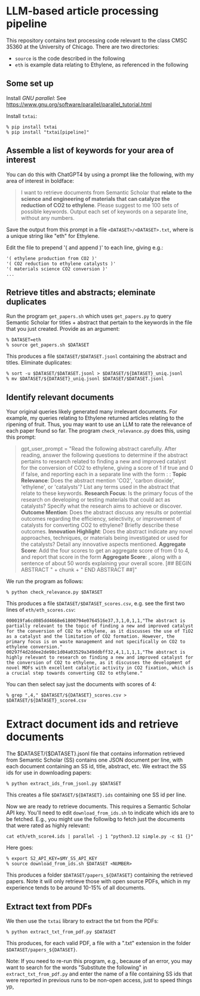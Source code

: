 # LLM-based article processing pipeline 

This repository contains text processing code relevant to the class CMSC 35360 at the University of Chicago. There are two directories:
* `source` is the code described in the following
* `eth` is example data relating to Ethylene, as referenced in the following

##  Some set up

Install *GNU parallel*: See https://www.gnu.org/software/parallel/parallel_tutorial.html

Install `txtai`:
```
% pip install txtai
% pip install "txtai[pipeline]"
```


## Assemble a list of keywords for your area of interest

You can do this with ChatGPT4 by using a prompt like the following, with my area of interest in boldface:

> I want to retrieve documents from Semantic Scholar that **relate to the science and engineering of materials that can catalyze the reduction of CO2 to ethylene**. Please suggest to me 100 sets of possible keywords. Output each set of keywords on a separate line, without any numbers.

Save the output from this prompt in a file `<DATASET>/<DATASET>.txt`, where <DATASET> is a unique string like "eth" for Ethylene.

Edit the file to prepend '(  and append )' to each line, giving e.g.:
```
'( ethylene production from CO2 )'
'( CO2 reduction to ethylene catalysts )'
'( materials science CO2 conversion )'
...
```


## Retrieve titles and abstracts; eleminate duplicates

Run the program `get_papers.sh` which uses `get_papers.py` to query Semantic Scholar for titles + abstract that pertain to the keywords in the file that you just created. Provide <DATASET> as an argument:

```
% DATASET=eth
% source get_papers.sh $DATASET
```

This produces a file `$DATASET/$DATASET.jsonl` containing the abstract and titles. Eliminate duplicates:

```
% sort -u $DATASET/$DATASET.jsonl > $DATASET/${DATASET}_uniq.jsonl
% mv $DATASET/${DATASET}_uniq.jsonl $DATASET/$DATASET.jsonl
```


## Identify relevant documents

Your original queries likely generated many irrelevant documents.  For example, my queries relating to Ethylene returned articles relating to the ripening of fruit. Thus, you may want to use an LLM to rate the relevance of each paper found so far. The program `check_relevance.py` does this, using this prompt: 

>gpt_user_prompt = "Read the following abstract carefully. After reading, answer the following questions to determine if the abstract pertains to research related to finding a new and improved catalyst for the conversion of CO2 to ethylene, giving a score of 1 if true and 0 if false, and reporting each in a separate line with the form <HEADING>: <numeric score> <explanation>: **Topic Relevance**: Does the abstract mention 'CO2', 'carbon dioxide', 'ethylene', or 'catalysts'? List any terms used in the abstract that relate to these keywords.  **Research Focus**: Is the primary focus of the research on developing or testing materials that could act as catalysts? Specify what the research aims to achieve or discover.  **Outcome Mention**: Does the abstract discuss any results or potential outcomes regarding the efficiency, selectivity, or improvement of catalysts for converting CO2 to ethylene? Briefly describe these outcomes.  **Innovation Highlight**: Does the abstract indicate any novel approaches, techniques, or materials being investigated or used for the catalysts? Detail any innovative aspects mentioned. **Aggregate Score**: Add the four scores to get an aggregate score of from 0 to 4, and report that score in the form **Aggregate Score**: <score>, along with a sentence of about 50 words explaining your overall score. [## BEGIN ABSTRACT " + chunk + " END ABSTRACT ##]"

We run the program as follows:

```
% python check_relevance.py $DATASET
```
This produces a file `$DATASET/$DATASET_scores.csv`, e.g. see the first two lines of `eth/eth_scores.csv`:

```
000019fa6cd085dd4668e61800794e0764516e37,3,1,0,1,1,"The abstract is partially relevant to the topic of finding a new and improved catalyst for the conversion of CO2 to ethylene, as it discusses the use of TiO2 as a catalyst and the limitation of CO2 formation. However, the primary focus is on waste management and not specifically on CO2 to ethylene conversion."
00297f4d2ddee2de98c1d04a03529a349ddbff32,4,1,1,1,1,"The abstract is highly relevant to research on finding a new and improved catalyst for the conversion of CO2 to ethylene, as it discusses the development of novel MOFs with excellent catalytic activity in CO2 fixation, which is a crucial step towards converting CO2 to ethylene."
```

You can then select say just the documents with scores of 4:
```
% grep ",4," $DATASET/${DATASET}_scores.csv > $DATASET/${DATASET}_score4.csv
```

# Extract document ids and retrieve documents

The $DATASET/{$DATASET}.jsonl file that contains information retrieved from Semantic Scholar (SS) contains one JSON document per line, with each document containing an SS id, title, abstract, etc. We extract the SS ids for use in downloading papers:

```
% python extract_ids_from_jsonl.py $DATASET
```
This creates a file `$DATASET/${DATASET}.ids` containing one SS id per line.

Now we are ready to retrieve documents. This requires a Semantic Scholar API key. You'll need to edit `download_from_ids.sh` to indicate which ids are to be fetched. E.g., you might use the followibg to fetch just the documents that were rated as highly relevant:

```
cat eth/eth_score4.ids | parallel -j 1 "python3.12 simple.py -c $1 {}"
```

Here goes:

```
% export S2_API_KEY=$MY_SS_API_KEY
% source download_from_ids.sh $DATASET <NUMBER>
```

This produces a folder `$DATASET/papers_${DATASET}` containing the retrieved papers.
Note it will only retrieve those with open source PDFs, which in my experience tends to be around 10-15\% of all documents.


## Extract text from PDFs

We then use the `txtai` library to extract the txt from the PDFs:

```
% python extract_txt_from_pdf.py $DATASET
```

This produces, for each valid PDF, a file with a ".txt" extension in the folder `$DATASET/papers_${DATASET}`.

Note: If you need to re-run this program, e.g., because of an error, you may want to search for the words "Substitute the following" in `extract_txt_from_pdf.py` and enter the name of a file containing SS ids that were reported in previous runs to be non-open access, just to speed things yp,



